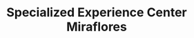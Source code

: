 ---
title: "Specialized Experience Center Miraflores"
url: /miraflores/specialized-experience-center-miraflores/
shop: bicicleta
---
